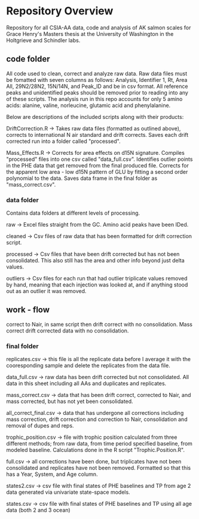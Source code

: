 # Repository Overview
Repository for all CSIA-AA data, code and analysis of AK salmon scales for Grace Henry's Masters thesis at the University of Washington in the Holtgrieve and Schindler labs. 

## code folder
All code used to clean, correct and analyze raw data. Raw data files must be fomatted with seven columns as follows: Analysis, Identifier 1, Rt, Area All, 29N2/28N2, 15N/14N, and Peak_ID and be in csv format. All reference peaks and unidentified peaks should be removed prior to reading into any of these scripts. The analysis run in this repo accounts for only  5 amino acids: alanine, valine, norleucine, glutamic acid and phenylalanine. 

Below are descriptions of the included scripts along with their products: 

DriftCorrection.R -> Takes raw data files (formatted as outlined above), corrects to international N air standard and drift corrects. Saves each drift corrected run into a folder called "processed". 

Mass_Effects.R -> Corrects for area effects on d15N signature. Compiles "processed" files into one csv called "data_full.csv". Identifies outlier points in the PHE data that get removed from the final produced file. Corrects for the apparent low area - low d15N pattern of GLU by fitting a second order polynomial to the data. Saves data frame in the final folder as "mass_correct.csv".


### data folder
Contains data folders at different levels of processing. 

raw -> Excel files straight from the GC. Amino acid peaks have been IDed. 

cleaned -> Csv files of raw data that has been formatted for drift correction script.  

processed -> Csv files that have been drift corrected but has not been consolidated. This also still has the area and other info beyond just delta values. 

outliers -> Csv files for each run that had outlier triplicate values removed by hand, meaning that each injection was looked at, and if anything stood out as an outlier it was removed. 

## work - flow 
correct to Nair, in same script then drift correct with no consolidation. Mass correct drift corrected data with no consolidation.  

### final folder
replicates.csv -> this file is all the replicate data before I average it with the cooresponding sample and delete the replicates from the data file. 

data_full.csv -> raw data has been drift corrected but not consolidated. All data in this sheet including all AAs and duplicates and replicates. 

mass_correct.csv -> data that has been drift correct, corrected to Nair, and mass corrected, but has not yet been consolidated.

all_correct_final.csv -> data that has undergone all corrections including mass correction, drift correction and correction to Nair, consolidation and removal of dupes and reps. 

trophic_position.csv -> file with trophic position calculated from three different methods; from raw data, from time period specified baseline, from modeled baseline. Calculations done in the R script "Trophic.Position.R".

full.csv -> all corrections have been done, but triplicates have not been consolidated and replicates have not been removed. Formatted so that this has a Year, System, and Age column. 

states2.csv -> csv file with final states of PHE baselines and TP from age 2 data generated via univariate state-space models. 

states.csv -> csv file with final states of PHE baselines and TP using all age data (both 2 and 3 ocean)

